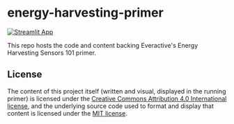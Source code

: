 # energy-harvesting-primer

[![Streamlit App](https://static.streamlit.io/badges/streamlit_badge_black_white.svg)](https://everactive-energy-harvesting-sensors-101.streamlit.app/)


This repo hosts the code and content backing Everactive's Energy Harvesting Sensors 101 primer.


## License
The content of this project itself (written and visual, displayed in the running primer) is licensed under the [Creative Commons Attribution 4.0 International license](LICENSE-CC-BY.md), and the underlying source code used to format and display that content is licensed under the [MIT license](LICENSE-MIT.md).